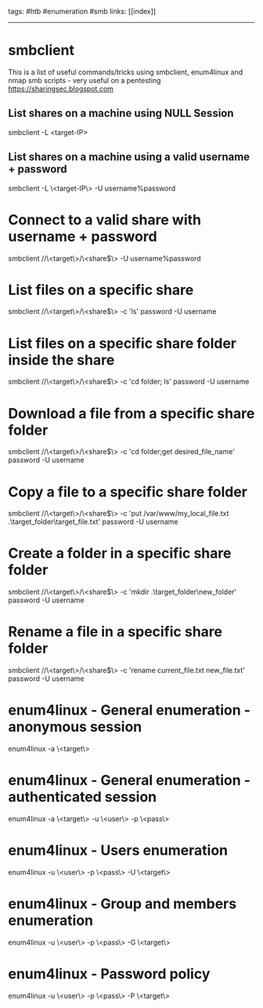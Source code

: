 tags: #htb #enumeration #smb
links: [[index]]

---

# smbclient
This is a list of useful commands/tricks using smbclient, enum4linux and nmap smb scripts - very useful on a pentesting
https://sharingsec.blogspot.com

 ## List shares on a machine using NULL Session
 
 smbclient -L \<target-IP\>
 
 ## List shares on a machine using a valid username + password
 smbclient -L \\<target-IP\\> -U username%password
 
 # Connect to a valid share with username + password
 smbclient //\\<target\\>/\\<share$\\> -U username%password
  
 # List files on a specific share
 smbclient //\\<target\\>/\\<share$\\> -c 'ls' password -U username
 
 # List files on a specific share folder inside the share
 smbclient //\\<target\\>/\\<share$\\> -c 'cd folder; ls' password -U username
 
 # Download a file from a specific share folder
 smbclient //\\<target\\>/\\<share$\\> -c 'cd folder;get desired\_file\_name' password -U username
  
 # Copy a file to a specific share folder
 smbclient //\\<target\\>/\\<share$\\> -c 'put /var/www/my\_local\_file.txt .\\target\_folder\\target\_file.txt' password -U username
 
 # Create a folder in a specific share folder
 smbclient //\\<target\\>/\\<share$\\> -c 'mkdir .\\target\_folder\\new\_folder' password -U username
 
 # Rename a file in a specific share folder
 smbclient //\\<target\\>/\\<share$\\> -c 'rename current\_file.txt new\_file.txt' password -U username
 
 # enum4linux - General enumeration - anonymous session 
 enum4linux -a \\<target\\>
 
 # enum4linux - General enumeration - authenticated session
 enum4linux -a \\<target\\> -u \\<user\\> -p \\<pass\\>
 
 # enum4linux - Users enumeration
 enum4linux -u \\<user\\> -p \\<pass\\> -U \\<target\\>
 
 # enum4linux - Group and members enumeration 
 enum4linux -u \\<user\\> -p \\<pass\\> -G \\<target\\>
 
 # enum4linux - Password policy
 enum4linux -u \\<user\\> -p \\<pass\\> -P \\<target\\>
 
 
